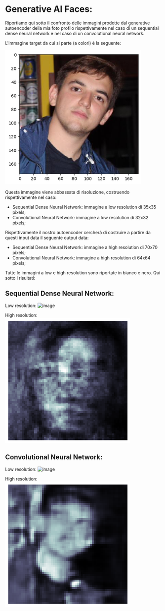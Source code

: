 # Generative AI Faces:

Riportiamo qui sotto il confronto delle immagini prodotte dal generative autoencoder della mia foto profilo rispettivamente nel caso di un sequential dense neural
network e nel caso di un convolutional neural network.

L'immagine target da cui si parte (a colori) è la seguente:

![image](https://github.com/AlbertoBassanoni/MLPNS_ABassanoni/blob/main/generativeAI/imm_original.png)

Questa immagine viene abbassata di risoluzione, costruendo rispettivamente nel caso:

- Sequential Dense Neural Network: immagine a low resolution di 35x35 pixels;
- Convolutional Neural Network: immagine a low resolution di 32x32 pixels;

Rispettivamente il nostro autoencoder cercherà di costruire a partire da questi input data il seguente output data:

- Sequential Dense Neural Network: immagine a high resolution di 70x70 pixels;
- Convolutional Neural Network: immagine a high resolution di 64x64 pixels;

Tutte le immagini a low e high resolution sono riportate in bianco e nero. Qui sotto i risultati:

## Sequential Dense Neural Network:

Low resolution:
![image](https://github.com/AlbertoBassanoni/MLPNS_ABassanoni/blob/main/generativeAI/imm_35x35_seq.png)

High resolution:
![image](https://github.com/AlbertoBassanoni/MLPNS_ABassanoni/blob/main/generativeAI/imm_70x70_sequential.png)

## Convolutional Neural Network:

Low resolution:
![image](https://github.com/AlbertoBassanoni/MLPNS_ABassanoni/blob/main/generativeAI/imm_32x32_conv.png)

High resolution:
![image](https://github.com/AlbertoBassanoni/MLPNS_ABassanoni/blob/main/generativeAI/imm_64x64_convolutional.png)

